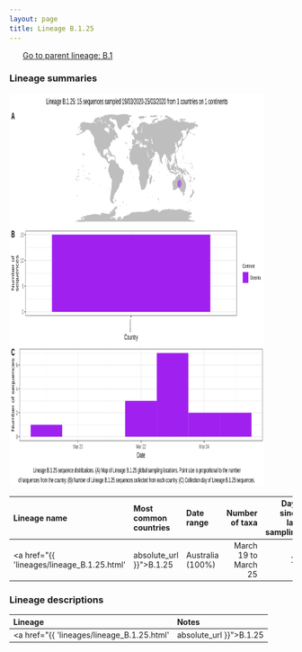 ```yaml
---
layout: page
title: Lineage B.1.25
---
```




<p>
<ul class="actions small">
	 <a href="{{ 'lineages/lineage_B.1.html' | absolute_url }}" class="button special fit">Go to parent lineage: B.1</a>
</ul>
</p>
<h3> Lineage summaries</h3>

<img src="../assets/images/B.1.25.svg" alt="B.1.25 lineage summary figure" width="90%" height="700px" />


| Lineage name | Most common countries | Date range | Number of taxa |  Days since last sampling | Known Travel | Recall value |
|:-----|:-----|:-------|-------:|-------:|:---------|--------:|
| <a href="{{ 'lineages/lineage_B.1.25.html' | absolute_url }}">B.1.25</a> | Australia (100%) | March 19 to March 25 | 15 | 89 |  | 0.000 |

<h3>Lineage descriptions</h3>

| Lineage | Notes |
|:-----|:-----|
| <a href="{{ 'lineages/lineage_B.1.25.html' | absolute_url }}">B.1.25</a> | Australian lineage |

